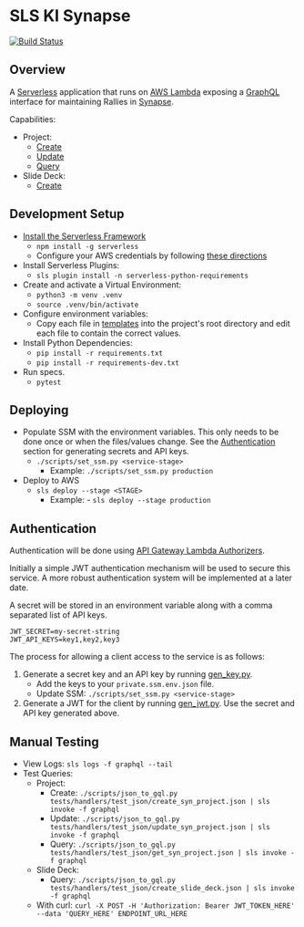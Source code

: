# SLS KI Synapse

[![Build Status](https://travis-ci.com/pcstout/sls_ki_synapse.svg?branch=master)](https://travis-ci.com/pcstout/sls_ki_synapse)

## Overview

A [Serverless](https://serverless.com/framework/docs/getting-started) application that runs on [AWS Lambda](https://aws.amazon.com/lambda) exposing a [GraphQL](https://graphql.org) interface for maintaining Rallies in [Synapse](https://www.synapse.org).

Capabilities:

- Project:
  - [Create](tests/handlers/test_json/create_syn_project.json)
  - [Update](tests/handlers/test_json/update_syn_project.json)
  - [Query](tests/handlers/test_json/get_syn_project.json)
- Slide Deck:
  - [Create](tests/handlers/test_json/create_slide_deck.json)

## Development Setup

- [Install the Serverless Framework](https://serverless.com/framework/docs/providers/aws/guide/quick-start)
  - `npm install -g serverless`
  - Configure your AWS credentials by following [these directions](https://serverless.com/framework/docs/providers/aws/guide/credentials)
- Install Serverless Plugins:
  - `sls plugin install -n serverless-python-requirements`
- Create and activate a Virtual Environment:
  - `python3 -m venv .venv`
  - `source .venv/bin/activate` 
- Configure environment variables:
  - Copy each file in [templates](templates) into the project's root directory and edit each file to contain the correct values.
- Install Python Dependencies:
  - `pip install -r requirements.txt`
  - `pip install -r requirements-dev.txt`
- Run specs.
  - `pytest`

## Deploying

- Populate SSM with the environment variables. This only needs to be done once or when the files/values change. See the [Authentication](#authentication) section for generating secrets and API keys.
  - `./scripts/set_ssm.py <service-stage>` 
    - Example: `./scripts/set_ssm.py production`
- Deploy to AWS
  - `sls deploy --stage <STAGE>`
    - Example: - `sls deploy --stage production`
  
## Authentication

Authentication will be done using [API Gateway Lambda Authorizers](https://docs.aws.amazon.com/apigateway/latest/developerguide/apigateway-use-lambda-authorizer.html).

Initially a simple JWT authentication mechanism will be used to secure this service. A more robust authentication system will be implemented at a later date.

A secret will be stored in an environment variable along with a comma separated list of API keys.

```shell
JWT_SECRET=my-secret-string
JWT_API_KEYS=key1,key2,key3
```

The process for allowing a client access to the service is as follows:

1. Generate a secret key and an API key by running [gen_key.py](scripts/gen_key.py).
   - Add the keys to your `private.ssm.env.json` file.
   - Update SSM: `./scripts/set_ssm.py <service-stage>`
2. Generate a JWT for the client by running [gen_jwt.py](scripts/gen_jwt.py). Use the secret and API key generated above.

## Manual Testing

- View Logs: `sls logs -f graphql --tail`
- Test Queries:
  - Project:
    - Create: `./scripts/json_to_gql.py tests/handlers/test_json/create_syn_project.json | sls invoke -f graphql`
    - Update: `./scripts/json_to_gql.py tests/handlers/test_json/update_syn_project.json | sls invoke -f graphql`
    - Query:  `./scripts/json_to_gql.py tests/handlers/test_json/get_syn_project.json | sls invoke -f graphql`
  - Slide Deck:
    - Query:  `./scripts/json_to_gql.py tests/handlers/test_json/create_slide_deck.json | sls invoke -f graphql`
  - With curl: `curl -X POST -H 'Authorization: Bearer JWT_TOKEN_HERE' --data 'QUERY_HERE' ENDPOINT_URL_HERE`
